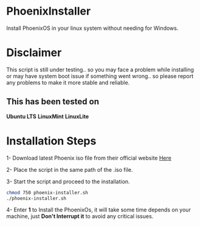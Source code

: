 # PhoenixInstaller
Install PhoenixOS in your linux system without needing for Windows.
# Disclaimer
This script is still under testing.. so you may face a problem while installing or may have system boot issue if something went wrong.. so please report any problems to make it more stable and reliable.
## This has been tested on
**Ubuntu LTS**
**LinuxMint**
**LinuxLite**
# Installation Steps
1- Download latest Phoenix iso file from their official website [Here](http://www.phoenixos.com/en/download_x86)

2- Place the script in the same path of the .iso file.

3- Start the script and proceed to the installation.
```bash
chmod 750 phoenix-installer.sh
./phoenix-installer.sh
```
4- Enter **1** to Install the PhoenixOs, it will take some time depends on your machine, just **Don't Interrupt it** to avoid any critical issues.
